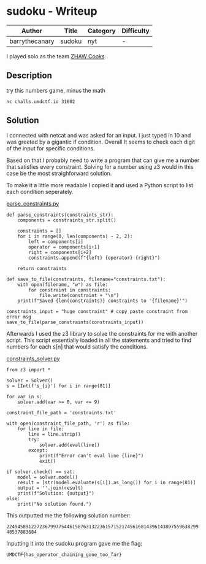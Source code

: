 # sudoku - Writeup

| Author           | Title             | Category   | Difficulty |
|------------------|-------------------|------------|------------|
| barrythecanary | sudoku | nyt | - |

I played solo as the team [ZHAW Cooks](https://umdctf.io/profile/6a602420-0ed3-4bcc-9dae-7b1d5b5837d4).

## Description

try this numbers game, minus the math

`nc challs.umdctf.io 31602`

## Solution

I connected with netcat and was asked for an input. I just typed in 10 and was greeted by a gigantic if condition. Overall It seems to check each digit of the input for specific conditions.

Based on that I probably need to write a program that can give me a number that satisfies every constraint. Solving for a number using z3 would in this case be the most straighforward solution.

 To make it a little more readable I copied it and used a Python script to list each condition seperately.

[parse_constraints.py](./parse_constraints.py)
```
def parse_constraints(constraints_str):
    components = constraints_str.split()
    
    constraints = []
    for i in range(0, len(components) - 2, 2):
        left = components[i]
        operator = components[i+1]
        right = components[i+2]
        constraints.append(f"{left} {operator} {right}")
    
    return constraints

def save_to_file(constraints, filename="constraints.txt"):
    with open(filename, "w") as file:
        for constraint in constraints:
            file.write(constraint + "\n")
    print(f"Saved {len(constraints)} constraints to '{filename}'")

constraints_input = "huge constraint" # copy paste constraint from error msg
save_to_file(parse_constraints(constraints_input))
```

Afterwards I used the z3 library to solve the constraints for me with another script. This script essentially loaded in all the statements and tried to find numbers for each s\[n\] that would satisfy the conditions.

[constraints_solver.py](./constraint_solver.py)
```
from z3 import *

solver = Solver()
s = [Int(f's_{i}') for i in range(81)]

for var in s:
    solver.add(var >= 0, var <= 9)

constraint_file_path = 'constraints.txt'

with open(constraint_file_path, 'r') as file:
    for line in file:
        line = line.strip()
        try:
            solver.add(eval(line))
        except:
            print(f"Error can't eval line {line}")
            exit()

if solver.check() == sat:
    model = solver.model()
    result = [str(model.evaluate(s[i]).as_long()) for i in range(81)]
    output = ''.join(result)
    print(f"Solution: {output}")
else:
    print("No solution found.")
```

This outputted me the following solution number:

`224945891227236799775446158763132236157152174561681439614389755963829948537883684`

Inputting it into the sudoku program gave me the flag:

`UMDCTF{has_operator_chaining_gone_too_far}`